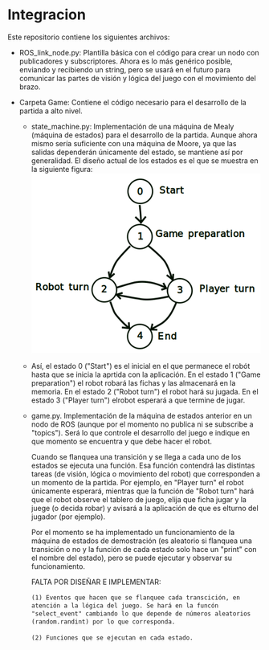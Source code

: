 # Integracion

Este repositorio contiene los siguientes archivos:
- ROS_link_node.py: Plantilla básica con el código para crear un nodo con publicadores y subscriptores. Ahora es lo más genérico posible, enviando y recibiendo un string, pero se usará en el futuro para comunicar las partes de visión y lógica del juego con el movimiento del brazo.

- Carpeta Game: Contiene el código necesario para el desarrollo de la partida a alto nivel.

   - state_machine.py: Implementación de una máquina de Mealy (máquina de estados) para el desarrollo de la partida. Aunque ahora mismo sería suficiente con una máquina de Moore, ya que las salidas dependerán únicamente del estado, se mantiene así por generalidad. El diseño actual de los estados es el que se muestra en la siguiente figura: ![alt text](https://github.com/DomiBotUPM/Integracion/blob/main/maquina_de_estados.png?raw=true) 
   - Así, el estado 0 ("Start") es el inicial en el que permanece el robót hasta que se inicia la aprtida con la aplicación. En el estado 1 ("Game preparation") el robot robará las fichas y las almacenará en la memoria. En el estado 2 ("Robot turn") el robot hará su jugada. En el estado 3 ("Player turn") elrobot esperará a que termine de jugar.

   - game.py. Implementación de la máquina de estados anterior en un nodo de ROS (aunque por el momento no publica ni se subscribe a "topics"). Será lo que controle el desarrollo del juego e indique en que momento se encuentra y que debe hacer el robot.
     
     Cuando se flanquea una transición y se llega a cada uno de los estados se ejecuta una función. Esa función contendrá las distintas tareas (de visión, lógica o movimiento del robot) que corresponden a un momento de la partida. Por ejemplo, en "Player turn" el robot únicamente esperará, mientras que la función de "Robot turn" hará que el robot observe el tablero de juego, elija que ficha jugar y la juege (o decida robar) y avisará a la aplicación de que es elturno del jugador (por ejemplo).
     
     Por el momento se ha implementado un funcionamiento de la máquina de estados de demostración (es aleatorio si flanquea una transición o no y la función de cada estado solo hace un "print" con el nombre del estado), pero se puede ejecutar y observar su funcionamiento. 
     
     FALTA POR DISEÑAR E IMPLEMENTAR:
     
         (1) Eventos que hacen que se flanquee cada transcición, en atención a la lógica del juego. Se hará en la funcón "select_event" cambiando lo que depende de números aleatorios (random.randint) por lo que corresponda.
         
         (2) Funciones que se ejecutan en cada estado.
